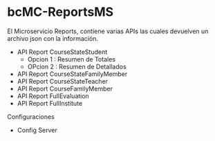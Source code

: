 # bcMC-ReportsMS

El Microservicio Reports, contiene varias APIs las cuales devuelven un archivo json con la información.

- API Report CourseStateStudent
	- Opcion 1 : Resumen de Totales
	- OPcion 2 :  Resumen de Detallados 
- API Report CourseStateFamilyMember
- API Report CourseStateTeacher
- API Report CourseFamilyMember
- API Report FullEvaluation
- API Report FullInstitute

Configuraciones
- Config Server
